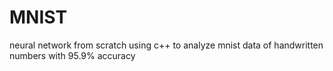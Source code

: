 # MNIST
neural network from scratch using c++ to analyze mnist data of handwritten numbers with 95.9% accuracy
